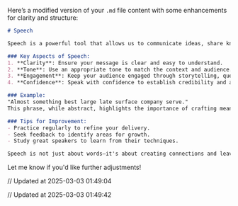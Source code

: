 Here’s a modified version of your `.md` file content with some enhancements for clarity and structure:

```markdown
# Speech

Speech is a powerful tool that allows us to communicate ideas, share knowledge, and connect with others. Whether in personal conversations, professional settings, or public addresses, effective speech can inspire, inform, and influence.

### Key Aspects of Speech:
1. **Clarity**: Ensure your message is clear and easy to understand.
2. **Tone**: Use an appropriate tone to match the context and audience.
3. **Engagement**: Keep your audience engaged through storytelling, questions, or interactive elements.
4. **Confidence**: Speak with confidence to establish credibility and authority.

### Example:
"Almost something best large late surface company serve."  
This phrase, while abstract, highlights the importance of crafting meaningful and impactful speech. Every word and sentence should contribute to the overall message.

### Tips for Improvement:
- Practice regularly to refine your delivery.
- Seek feedback to identify areas for growth.
- Study great speakers to learn from their techniques.

Speech is not just about words—it's about creating connections and leaving a lasting impression.
```

Let me know if you'd like further adjustments!

// Updated at 2025-03-03 01:49:04

// Updated at 2025-03-03 01:49:42